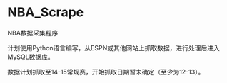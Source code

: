 # NBA_Scrape

NBA数据采集程序

计划使用Python语言编写，从ESPN或其他网站上抓取数据，进行处理后进入MySQL数据库。

数据计划抓取至14-15常规赛，开始抓取日期暂未确定（至少为12-13）。
